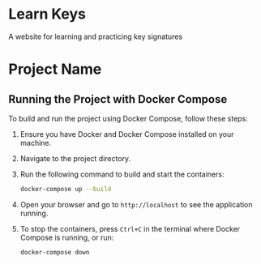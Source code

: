 # Learn Keys
A website for learning and practicing key signatures

# Project Name

## Running the Project with Docker Compose

To build and run the project using Docker Compose, follow these steps:

1. Ensure you have Docker and Docker Compose installed on your machine.

2. Navigate to the project directory.

3. Run the following command to build and start the containers:

    ```sh
    docker-compose up --build
    ```

4. Open your browser and go to `http://localhost` to see the application running.

5. To stop the containers, press `Ctrl+C` in the terminal where Docker Compose is running, or run:

    ```sh
    docker-compose down
    ```